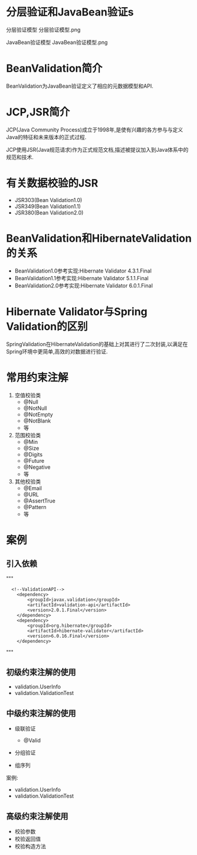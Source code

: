 # 分层验证和JavaBean验证s
分层验证模型
分层验证模型.png

JavaBean验证模型
JavaBean验证模型.png


# BeanValidation简介
BeanValidation为JavaBean验证定义了相应的元数据模型和API.

# JCP,JSR简介

JCP(Java Community Process)成立于1998年,是使有兴趣的各方参与与定义Java的特征和未来版本的正式过程.

JCP使用JSR(Java规范请求)作为正式规范文档,描述被提议加入到Java体系中的规范和技术.

# 有关数据校验的JSR
- JSR303(Bean Validation1.0)
- JSR349(Bean Validation1.1)
- JSR380(Bean Validation2.0)

# BeanValidation和HibernateValidation的关系

- BeanValidation1.0参考实现:Hibernate Validator 4.3.1.Final
- BeanValidation1.1参考实现:Hibernate Validator 5.1.1.Final
- BeanValidation2.0参考实现:Hibernate Validator 6.0.1.Final

# Hibernate Validator与Spring Validation的区别
SpringValidation在HibernateValidation的基础上对其进行了二次封装,以满足在Spring环境中更简单,高效的对数据进行验证.

# 常用约束注解
1. 空值校验类
    - @Null
    - @NotNull
    - @NotEmpty
    - @NotBlank
    - 等
2. 范围校验类
    - @Min
    - @Size
    - @Digits
    - @Future
    - @Negative
    - 等
3. 其他校验类
    - @Email
    - @URL
    - @AssertTrue
    - @Pattern
    - 等 
# 案例
## 引入依赖
"""

      <!--ValidationAPI-->
        <dependency>
            <groupId>javax.validation</groupId>
            <artifactId>validation-api</artifactId>
            <version>2.0.1.Final</version>
        </dependency>
        <dependency>
            <groupId>org.hibernate</groupId>
            <artifactId>hibernate-validator</artifactId>
            <version>6.0.16.Final</version>
        </dependency>
        
"""

## 初级约束注解的使用
- validation.UserInfo
- validation.ValidationTest

## 中级约束注解的使用
- 级联验证
    - @Valid
    
- 分组验证
- 组序列

案例:
- validation.UserInfo
- validation.ValidationTest

## 高级约束注解使用
- 校验参数
- 校验返回值
- 校验构造方法









